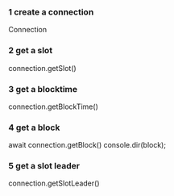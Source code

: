 ### 1 create a connection

Connection

### 2 get a slot

connection.getSlot()

### 3 get a blocktime

connection.getBlockTime()

### 4 get a block

await connection.getBlock()
console.dir(block);

### 5 get a slot leader

connection.getSlotLeader()
